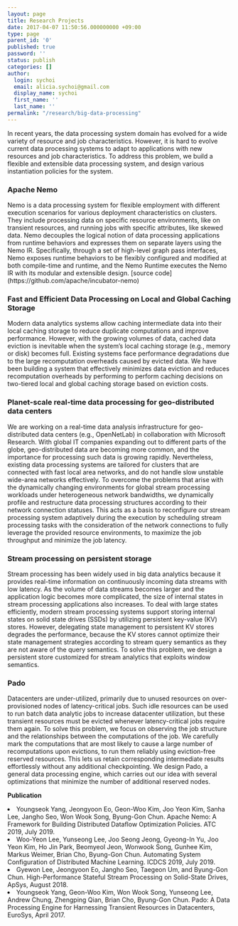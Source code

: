 ```yaml
---
layout: page
title: Research Projects
date: 2017-04-07 11:50:56.000000000 +09:00
type: page
parent_id: '0'
published: true
password: ''
status: publish
categories: []
author:
  login: sychoi
  email: alicia.sychoi@gmail.com
  display_name: sychoi
  first_name: ''
  last_name: ''
permalink: "/research/big-data-processing"
---
```


In recent years, the data processing system domain has evolved for a wide variety of resource and job characteristics. However, it is hard to evolve current data processing systems to adapt to applications with new resources and job characteristics. To address this problem, we build a flexible and extensible data processing system, and design various instantiation policies for the system.

<h3 class="topics_title">Apache Nemo</h3>
Nemo is a data processing system for flexible employment with different execution scenarios for various deployment characteristics on clusters. They include processing data on specific resource environments, like on transient resources, and running jobs with specific attributes, like skewed data. Nemo decouples the logical notion of data processing applications from runtime behaviors and expresses them on separate layers using the Nemo IR. Specifically, through a set of high-level graph pass interfaces, Nemo exposes runtime behaviors to be flexibly configured and modified at both compile-time and runtime, and the Nemo Runtime executes the Nemo IR with its modular and extensible design.
[source code](https://github.com/apache/incubator-nemo)

<h3 class="topics_title">Fast and Efficient Data Processing on Local and Global Caching Storage</h3>
Modern data analytics systems allow caching intermediate data into their local caching storage to reduce duplicate computations and improve performance. However, with the growing volumes of data, cached data eviction is inevitable when the system’s local caching storage (e.g., memory or disk) becomes full. Existing systems face performance degradations due to the large recomputation overheads caused by evicted data. We have been building a system that effectively minimizes data eviction and reduces recomputation overheads by performing to perform caching decisions on two-tiered local and global caching storage based on eviction costs.

<h3 class="topics_title">Planet-scale real-time data processing for geo-distributed data centers</h3>
We are working on a real-time data analysis infrastructure for geo-distributed data centers (e.g., OpenNetLab) in collaboration with Microsoft Research. With global IT companies expanding out to different parts of the globe, geo-distributed data are becoming more common, and the importance for processing such data is growing rapidly. Nevertheless, existing data processing systems are tailored for clusters that are connected with fast local area networks, and do not handle slow unstable wide-area networks effectively. To overcome the problems that arise with the dynamically changing environments for global stream processing workloads under heterogeneous network bandwidths, we dynamically profile and restructure data processing structures according to their network connection statuses. This acts as a basis to reconfigure our stream processing system adaptively during the execution by scheduling stream processing tasks with the consideration of the network connections to fully leverage the provided resource environments, to maximize the job throughput and minimize the job latency.

<h3 class="topics_title">Stream processing on persistent storage</h3>
Stream processing has been widely used in big data analytics because it provides real-time information on continuously incoming data streams with low latency. As the volume of data streams becomes larger and the application logic becomes more complicated, the size of internal states in stream processing applications also increases. To deal with large states efficiently, modern stream processing systems support storing internal states on solid state drives (SSDs) by utilizing persistent key-value (KV) stores. However, delegating state management to persistent KV stores degrades the performance, because the KV stores cannot optimize their state management strategies according to stream query semantics as they are not aware of the query semantics. To solve this problem, we design a persistent store customized for stream analytics that exploits window semantics.

<h3 class="topics_title">Pado</h3>
Datacenters are under-utilized, primarily due to unused resources on over-provisioned nodes of latency-critical jobs. Such idle resources can be used to run batch data analytic jobs to increase datacenter utilization, but these transient resources must be evicted whenever latency-critical jobs require them again. To solve this problem, we focus on observing the job structure and the relationships between the computations of the job. We carefully mark the computations that are most likely to cause a large number of recomputations upon evictions, to run them reliably using eviction-free reserved resources. This lets us retain corresponding intermediate results effortlessly without any additional checkpointing. We design Pado, a general data processing engine, which carries out our idea with several optimizations that minimize the number of additional reserved nodes.

<b>Publication</b>
<li>Youngseok Yang, Jeongyoon Eo, Geon-Woo Kim, Joo Yeon Kim, Sanha Lee, Jangho Seo, Won Wook Song, Byung-Gon Chun. Apache Nemo: A Framework for Building Distributed Dataflow Optimization Policies. ATC 2019, July 2019.</li>
<li>Woo-Yeon Lee, Yunseong Lee, Joo Seong Jeong, Gyeong-In Yu, Joo Yeon Kim, Ho Jin Park, Beomyeol Jeon, Wonwook Song, Gunhee Kim, Markus Weimer, Brian Cho, Byung-Gon Chun. Automating System Configuration of Distributed Machine Learning. ICDCS 2019, July 2019.</li>
<li>Gyewon Lee, Jeongyoon Eo, Jangho Seo, Taegeon Um, and Byung-Gon Chun. High-Performance Stateful Stream Processing on Solid-State Drives, ApSys, August 2018.</li>
<li>Youngseok Yang, Geon-Woo Kim, Won Wook Song, Yunseong Lee, Andrew Chung, Zhengping Qian, Brian Cho, Byung-Gon Chun. Pado: A Data Processing Engine for Harnessing Transient Resources in Datacenters, EuroSys, April 2017.</li>
